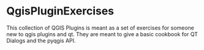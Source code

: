 # QgisPluginExercises
This collection of QGIS Plugins is meant as a set of exercises for someone new to qgis plugins and qt.  They are meant to give a basic cookbook for QT Dialogs and the pyqgis API.
